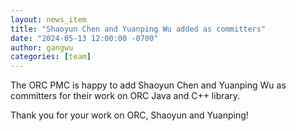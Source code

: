```yaml
---
layout: news_item
title: "Shaoyun Chen and Yuanping Wu added as committers"
date: "2024-05-13 12:00:00 -0700"
author: gangwu
categories: [team]
---
```


The ORC PMC is happy to add Shaoyun Chen and Yuanping Wu as
committers for their work on ORC Java and C++ library.

Thank you for your work on ORC, Shaoyun and Yuanping!
